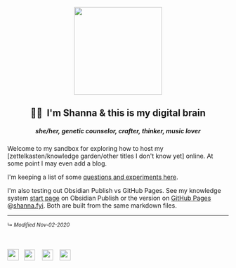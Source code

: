 <p align="center">
<img src="https://raw.githubusercontent.com/ShannaSeigel/ShannaSeigel.github.io/master/_images/garden-headshot.png" width="200">

<br>
<H2 align=center>👋🏼&nbsp; I'm Shanna &amp; this is my digital brain</H2>
<h5 align=center size=small><i>she/her, genetic counselor, crafter, thinker, music lover</i></h5>
</p>

Welcome to my sandbox for exploring how to host my [zettelkasten/knowledge garden/other titles I don't know yet] online. At some point I may even add a blog.

I'm keeping a list of some [questions and experiments here](shanna-fyi/personal-site-experiment-log).

I'm also testing out Obsidian Publish vs GitHub Pages. See my knowledge system <a href="https://publish.obsidian.md/shanna/home" target="_blank" rel="noopener noreferrer">start page</a> on Obsidian Publish or the version on [GitHub Pages](https://shanna.fyi/home) @[shanna.fyi](https://shanna.fyi/). Both are built from the same markdown files.

------------------------
<small>↳ <i>Modified Nov-02-2020</i></small>
<br><br><br>
<!--obsidian--><a href="https://forum.obsidian.md/u/shanna" target="_blank" rel="noopener noreferrer"><img src="https://raw.githubusercontent.com/ShannaSeigel/ShannaSeigel.github.io/master/_images/obsidian-sq.png" width="26"></a>&nbsp;&nbsp;
<!--github--> <a href="https://github.com/ShannaSeigel" target="_blank" rel="noopener noreferrer"><img src="https://raw.githubusercontent.com/ShannaSeigel/ShannaSeigel.github.io/master/_images/dave-gandy-socials/github-logo.png" width="25"></a>&nbsp;&nbsp;&nbsp;
<!--reddit <a href="https://www.reddit.com/user/Shanna_Seigel/" target="_blank" rel="noopener noreferrer"><img src="https://raw.githubusercontent.com/ShannaSeigel/ShannaSeigel.github.io/master/_images/social-icon-reddit.png" width="25"></a>&nbsp;&nbsp;&nbsp;-->
<!--twitter--> <a href="https://twitter.com/ShannaSeigel" target="_blank" rel="noopener noreferrer"><img src="https://raw.githubusercontent.com/ShannaSeigel/ShannaSeigel.github.io/master/_images/social-icon-twitter.png" width="25"></a>&nbsp;&nbsp;&nbsp;
<!--linkedin--> <a href="https://www.linkedin.com/in/shannaseigel" target="_blank" rel="noopener noreferrer"><img src="https://raw.githubusercontent.com/ShannaSeigel/ShannaSeigel.github.io/master/_images/dave-gandy-socials/linkedin-letters.png" width="25"></a>&nbsp;&nbsp;&nbsp;

<!--
saw tutorial on opening links in new tab that rec's extra security to prevent phishing:
target="_blank" rel="noopener noreferrer"
<a href="https://forum.obsidian.md/u/shanna" target="_blank" rel="noopener noreferrer"><img src="" width="25"></a>&nbsp;&nbsp;&nbsp;
-->

